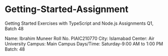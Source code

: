 # Getting-Started-Assignment
Getting Started Exercises with TypeScript and Node.js Assignments Q1, Batch 48

Name: Ibrahim Muneer
Roll No. PIAIC210770
City: Islamabad
Center: Air University
Campus: Main Campus
Days/Time: Saturday-9:00 AM to 1:00 PM
Batch: 48
